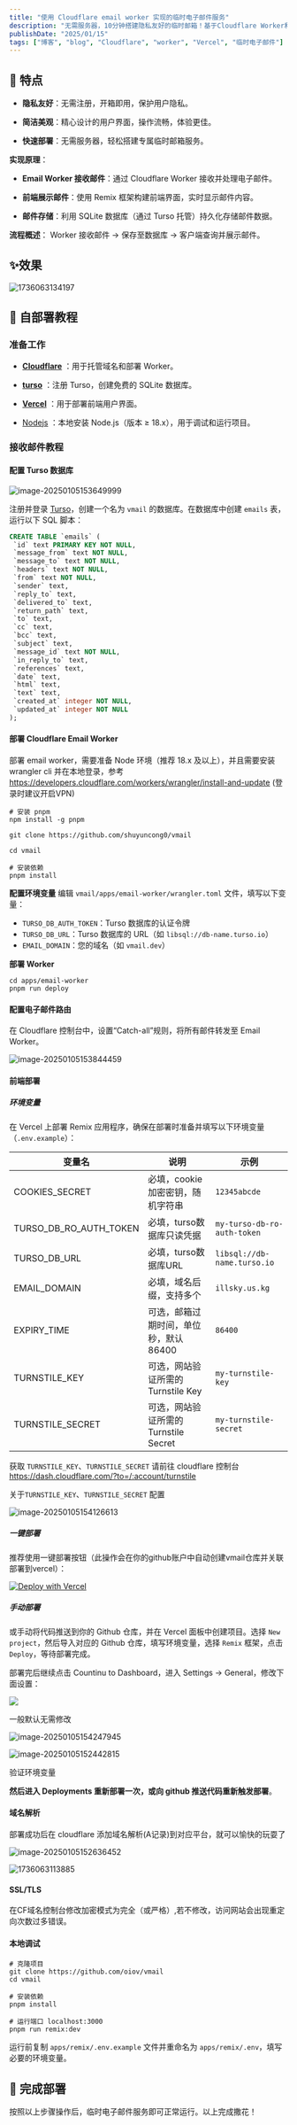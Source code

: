 ```yaml
---
title: "使用 Cloudflare email worker 实现的临时电子邮件服务"
description: "无需服务器，10分钟搭建隐私友好的临时邮箱！基于Cloudflare Worker和Turso数据库，轻松实现邮件接收与存储，保护隐私从此无忧。"
publishDate: "2025/01/15"
tags: ["博客", "blog", "Cloudflare", "worker", "Vercel", "临时电子邮件"]
---
```





## 🌈 特点

+   **隐私友好**：无需注册，开箱即用，保护用户隐私。

+   **简洁美观**：精心设计的用户界面，操作流畅，体验更佳。
+   **快速部署**：无需服务器，轻松搭建专属临时邮箱服务。

**实现原理**：

+   **Email Worker 接收邮件**：通过 Cloudflare Worker 接收并处理电子邮件。

+   **前端展示邮件**：使用 Remix 框架构建前端界面，实时显示邮件内容。
+   **邮件存储**：利用 SQLite 数据库（通过 Turso 托管）持久化存储邮件数据。

**流程概述**：
Worker 接收邮件 → 保存至数据库 → 客户端查询并展示邮件。

## ✨效果

![1736063134197](https://cdn.illsky.com/img/2025/01/202501051545491.jpg)



## 👋  自部署教程

### **准备工作**

+   [**Cloudflare**](https://dash.cloudflare.com/) ：用于托管域名和部署 Worker。

+   [**turso**](https://turso.tech/) ：注册 Turso，创建免费的 SQLite 数据库。

+   [**Vercel**](https://vercel.com/) ：用于部署前端用户界面。

+   [Nodejs](https://nodejs.org/) ：本地安装 Node.js（版本 ≥ 18.x），用于调试和运行项目。

### **接收邮件教程**

#### 配置 Turso 数据库

![image-20250105153649999](https://cdn.illsky.com/img/2025/01/202501051536378.png)

注册并登录 [Turso](https://turso.tech/)，创建一个名为 `vmail` 的数据库。在数据库中创建 `emails` 表，运行以下 SQL 脚本：

```sql
CREATE TABLE `emails` (
 `id` text PRIMARY KEY NOT NULL,
 `message_from` text NOT NULL,
 `message_to` text NOT NULL,
 `headers` text NOT NULL,
 `from` text NOT NULL,
 `sender` text,
 `reply_to` text,
 `delivered_to` text,
 `return_path` text,
 `to` text,
 `cc` text,
 `bcc` text,
 `subject` text,
 `message_id` text NOT NULL,
 `in_reply_to` text,
 `references` text,
 `date` text,
 `html` text,
 `text` text,
 `created_at` integer NOT NULL,
 `updated_at` integer NOT NULL
);
```



#### 部署 Cloudflare Email Worker

部署 email worker，需要准备 Node 环境（推荐 18.x 及以上），并且需要安装 wrangler cli 并在本地登录，参考 https://developers.cloudflare.com/workers/wrangler/install-and-update (登录时建议开启VPN)

```
# 安装 pnpm 
npm install -g pnpm

git clone https://github.com/shuyuncong0/vmail

cd vmail

# 安装依赖
pnpm install
```

**配置环境变量**
编辑 `vmail/apps/email-worker/wrangler.toml` 文件，填写以下变量：

- `TURSO_DB_AUTH_TOKEN`：Turso 数据库的认证令牌
- `TURSO_DB_URL`：Turso 数据库的 URL（如 `libsql://db-name.turso.io`）
- `EMAIL_DOMAIN`：您的域名（如 `vmail.dev`）

**部署 Worker**

```
cd apps/email-worker
pnpm run deploy
```

#### 配置电子邮件路由

在 Cloudflare 控制台中，设置“Catch-all”规则，将所有邮件转发至 Email Worker。

![image-20250105153844459](https://cdn.illsky.com/img/2025/01/202501051538589.png)

#### **前端部署**

##### 环境变量

在 Vercel  上部署 Remix 应用程序，确保在部署时准备并填写以下环境变量（`.env.example`）：

| 变量名                 | 说明                                  | 示例                        |
| ---------------------- | ------------------------------------- | --------------------------- |
| COOKIES_SECRET         | 必填，cookie加密密钥，随机字符串      | `12345abcde`                |
| TURSO_DB_RO_AUTH_TOKEN | 必填，turso数据库只读凭据             | `my-turso-db-ro-auth-token` |
| TURSO_DB_URL           | 必填，turso数据库URL                  | `libsql://db-name.turso.io` |
| EMAIL_DOMAIN           | 必填，域名后缀，支持多个              | `illsky.us.kg`              |
| EXPIRY_TIME            | 可选，邮箱过期时间，单位秒，默认86400 | `86400`                     |
| TURNSTILE_KEY          | 可选，网站验证所需的 Turnstile Key    | `my-turnstile-key`          |
| TURNSTILE_SECRET       | 可选，网站验证所需的 Turnstile Secret | `my-turnstile-secret`       |

获取 `TURNSTILE_KEY`、`TURNSTILE_SECRET` 请前往 cloudflare 控制台 https://dash.cloudflare.com/?to=/:account/turnstile

关于`TURNSTILE_KEY`、`TURNSTILE_SECRET` 配置

![image-20250105154126613](https://cdn.illsky.com/img/2025/01/202501051541883.png)

##### 一键部署

推荐使用一键部署按钮（此操作会在你的github账户中自动创建vmail仓库并关联部署到vercel）：

[![Deploy with Vercel](https://vercel.com/button)](https://vercel.com/new/clone?repository-url=https%3A%2F%2Fgithub.com%2Foiov%2Fvmail&env=COOKIES_SECRET&env=TURNSTILE_KEY&env=TURNSTILE_SECRET&env=TURSO_DB_RO_AUTH_TOKEN&env=TURSO_DB_URL&env=EMAIL_DOMAIN&project-name=vmail&repository-name=vmail)

##### 手动部署

或手动将代码推送到你的 Github 仓库，并在 Vercel 面板中创建项目。选择 `New project`，然后导入对应的 Github 仓库，填写环境变量，选择 `Remix` 框架，点击 `Deploy`，等待部署完成。

部署完后继续点击 Countinu to Dashboard，进入 Settings -> General，修改下面设置：

![](https://cdn.illsky.com/img/2025/01/202501051542086.png)

一般默认无需修改

![image-20250105154247945](https://cdn.illsky.com/img/2025/01/202501051542071.png)



![image-20250105152442815](https://cdn.illsky.com/img/2025/01/202501051543720.png)

验证环境变量

**然后进入 Deployments 重新部署一次，或向 github 推送代码重新触发部署**。

#### 域名解析

部署成功后在 cloudflare 添加域名解析(A记录)到对应平台，就可以愉快的玩耍了

![image-20250105152636452](https://cdn.illsky.com/img/2025/01/202501051544257.png)

![1736063113885](https://cdn.illsky.com/img/2025/01/202501051545150.jpg)

#### SSL/TLS

在CF域名控制台修改加密模式为完全（或严格）,若不修改，访问网站会出现重定向次数过多错误。

#### 本地调试

```
# 克隆项目
git clone https://github.com/oiov/vmail
cd vmail

# 安装依赖
pnpm install

# 运行端口 localhost:3000
pnpm run remix:dev
```

运行前复制 `apps/remix/.env.example` 文件并重命名为 `apps/remix/.env`，填写必要的环境变量。

## 🎉 完成部署

按照以上步骤操作后，临时电子邮件服务即可正常运行。以上完成撒花！